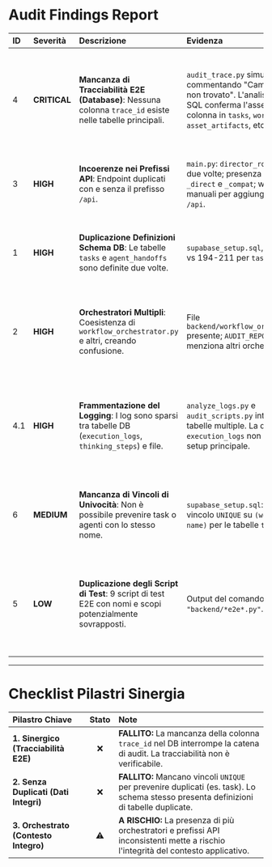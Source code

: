 
# Audit Findings Report

| ID  | Severità | Descrizione                                                                                             | Evidenza                                                                                                                                                                                          | Raccomandazione                                                                                                                                 |
|:----|:---------|:--------------------------------------------------------------------------------------------------------|:--------------------------------------------------------------------------------------------------------------------------------------------------------------------------------------------------|:------------------------------------------------------------------------------------------------------------------------------------------------|
| 4   | **CRITICAL** | **Mancanza di Tracciabilità E2E (Database)**: Nessuna colonna `trace_id` esiste nelle tabelle principali. | `audit_trace.py` simula la query commentando "Campo trace_id non trovato". L'analisi degli script SQL conferma l'assenza della colonna in `tasks`, `workspaces`, `asset_artifacts`, etc.        | **Priorità 1:** Aggiungere una colonna `trace_id` (nullable) a tutte le tabelle transazionali chiave. Popolarla tramite un middleware centralizzato. |
| 3   | **HIGH**     | **Incoerenze nei Prefissi API**: Endpoint duplicati con e senza il prefisso `/api`.                       | `main.py`: `director_router` montato due volte; presenza di router `_direct` e `_compat`; workaround manuali per aggiungere il prefisso `/api`.                                                    | Standardizzare un unico prefisso (`/api/v1`) per tutte le rotte. Rimuovere i router duplicati e di compatibilità.                                |
| 1   | **HIGH**     | **Duplicazione Definizioni Schema DB**: Le tabelle `tasks` e `agent_handoffs` sono definite due volte.     | `supabase_setup.sql`, righe 44-54 vs 194-211 per `tasks`.                                                                                                                                          | Consolidare ogni definizione di tabella in un'unica istruzione `CREATE TABLE` canonica, rimuovendo le versioni obsolete.                         |
| 2   | **HIGH**     | **Orchestratori Multipli**: Coesistenza di `workflow_orchestrator.py` e altri, creando confusione.        | File `backend/workflow_orchestrator.py` presente; `AUDIT_REPORT_FINAL.md` menziona altri orchestratori.                                                                                             | Scegliere un singolo orchestratore, migrare la logica necessaria e rimuovere le implementazioni deprecate.                                    |
| 4.1 | **HIGH**     | **Frammentazione del Logging**: I log sono sparsi tra tabelle DB (`execution_logs`, `thinking_steps`) e file. | `analyze_logs.py` e `audit_scripts.py` interrogano tabelle multiple. La definizione di `execution_logs` non è nel file di setup principale.                                                      | Unificare il logging in una singola tabella strutturata (o servizio di logging) con colonne standard: `trace_id`, `timestamp`, `component`, `level`, `message`. |
| 6   | **MEDIUM**   | **Mancanza di Vincoli di Univocità**: Non è possibile prevenire task o agenti con lo stesso nome.          | `supabase_setup.sql`: Nessun vincolo `UNIQUE` su `(workspace_id, name)` per le tabelle `tasks` o `agents`.                                                                                             | Introdurre vincoli `UNIQUE` a livello di database dove la logica di business lo richiede per garantire l'integrità dei dati.                     |
| 5   | **LOW**      | **Duplicazione degli Script di Test**: 9 script di test E2E con nomi e scopi potenzialmente sovrapposti. | Output del comando `glob "backend/*e2e*.py"`.                                                                                                                                                   | Consolidare i test in un unico script E2E parametrizzato o documentare chiaramente lo scopo specifico di ciascuno per ridurre la manutenzione. |

---

# Checklist Pilastri Sinergia

| Pilastro Chiave                               | Stato | Note                                                                                                                                 |
|:----------------------------------------------|:-----:|:-------------------------------------------------------------------------------------------------------------------------------------|
| **1. Sinergico (Tracciabilità E2E)**          |   ❌   | **FALLITO:** La mancanza della colonna `trace_id` nel DB interrompe la catena di audit. La tracciabilità non è verificabile.             |
| **2. Senza Duplicati (Dati Integri)**         |   ❌   | **FALLITO:** Mancano vincoli `UNIQUE` per prevenire duplicati (es. task). Lo schema stesso presenta definizioni di tabelle duplicate. |
| **3. Orchestrato (Contesto Integro)**         |   ⚠️   | **A RISCHIO:** La presenza di più orchestratori e prefissi API inconsistenti mette a rischio l'integrità del contesto applicativo. |
